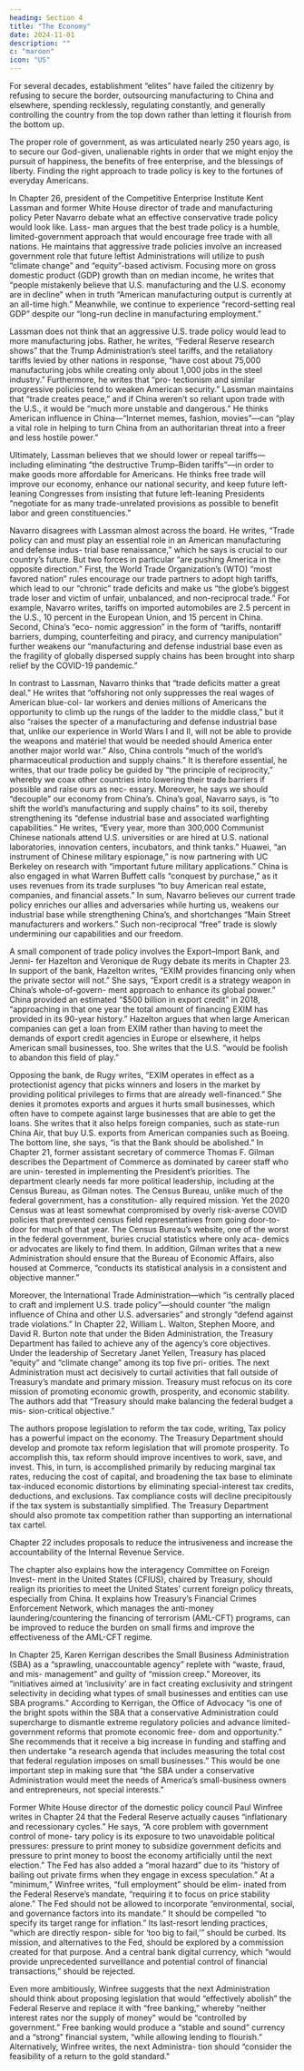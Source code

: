 ```yaml
---
heading: Section 4
title: "The Economy"
date: 2024-11-01
description: ""
c: "maroon"
icon: "US"
---
```




For several decades, establishment “elites” have failed the citizenry by refusing to secure the border, outsourcing manufacturing to China and elsewhere, spending recklessly, regulating constantly, and generally controlling the country from the top down rather than letting it flourish from the bottom up. 

The proper role of government, as was articulated nearly 250 years ago, is to secure our God-given, unalienable rights in order that we might enjoy the pursuit of happiness, the benefits of free enterprise, and the blessings of liberty. Finding the right approach to trade policy is key to the fortunes of everyday Americans. 

In Chapter 26, president of the Competitive Enterprise Institute Kent Lassman and former White House director of trade and manufacturing policy Peter Navarro debate what an effective conservative trade policy would look like. Lass- man argues that the best trade policy is a humble, limited-government approach that would encourage free trade with all nations. He maintains that aggressive trade policies involve an increased government role that future leftist Administrations will utilize to push “climate change” and “equity”-based activism. Focusing more on gross domestic product (GDP) growth than on median income, he writes that “people mistakenly believe that U.S. manufacturing and the U.S. economy are in decline” when in truth “American manufacturing output is currently at an all-time high.” Meanwhile, we continue to experience “record-setting real GDP” despite our “long-run decline in manufacturing employment.”

Lassman does not think that an aggressive U.S. trade policy would lead to more manufacturing jobs. Rather, he writes, “Federal Reserve research shows” that the Trump Administration’s steel tariffs, and the retaliatory tariffs levied by other
nations in response, “have cost about 75,000 manufacturing jobs while creating
only about 1,000 jobs in the steel industry.” Furthermore, he writes that “pro-
tectionism and similar progressive policies tend to weaken American security.”
Lassman maintains that “trade creates peace,” and if China weren’t so reliant upon
trade with the U.S., it would be “much more unstable and dangerous.” He thinks
American influence in China—“Internet memes, fashion, movies”—can “play a
vital role in helping to turn China from an authoritarian threat into a freer and
less hostile power.”

Ultimately, Lassman believes that we should lower or repeal tariffs—including
eliminating “the destructive Trump–Biden tariffs”—in order to make goods more
affordable for Americans. He thinks free trade will improve our economy, enhance
our national security, and keep future left-leaning Congresses from insisting that
future left-leaning Presidents “negotiate for as many trade-unrelated provisions
as possible to benefit labor and green constituencies.”

Navarro disagrees with Lassman almost across the board. He writes, “Trade policy
can and must play an essential role in an American manufacturing and defense indus-
trial base renaissance,” which he says is crucial to our country’s future. But two forces
in particular “are pushing America in the opposite direction.” First, the World Trade
Organization’s (WTO) “most favored nation” rules encourage our trade partners to
adopt high tariffs, which lead to our “chronic” trade deficits and make us “the globe’s
biggest trade loser and victim of unfair, unbalanced, and non-reciprocal trade.” For
example, Navarro writes, tariffs on imported automobiles are 2.5 percent in the U.S.,
10 percent in the European Union, and 15 percent in China. Second, China’s “eco-
nomic aggression” in the form of “tariffs, nontariff barriers, dumping, counterfeiting
and piracy, and currency manipulation” further weakens our “manufacturing and
defense industrial base even as the fragility of globally dispersed supply chains has
been brought into sharp relief by the COVID-19 pandemic.”

In contrast to Lassman, Navarro thinks that “trade deficits matter a great deal.”
He writes that “offshoring not only suppresses the real wages of American blue-col-
lar workers and denies millions of Americans the opportunity to climb up the rungs
of the ladder to the middle class,” but it also “raises the specter of a manufacturing
and defense industrial base that, unlike our experience in World Wars I and II,
will not be able to provide the weapons and matériel that would be needed should
America enter another major world war.” Also, China controls “much of the world’s
pharmaceutical production and supply chains.” It is therefore essential, he writes,
that our trade policy be guided by “the principle of reciprocity,” whereby we coax
other countries into lowering their trade barriers if possible and raise ours as nec-
essary. Moreover, he says we should “decouple” our economy from China’s.
China’s goal, Navarro says, is “to shift the world’s manufacturing and supply
chains” to its soil, thereby strengthening its “defense industrial base and associated warfighting capabilities.” He writes, “Every year, more than 300,000 Communist Chinese nationals attend U.S. universities or are hired at U.S. national laboratories, innovation centers, incubators, and think tanks.” Huawei, “an instrument of Chinese military espionage,” is now partnering with UC Berkeley on research with
“important future military applications.” China is also engaged in what Warren
Buffett calls “conquest by purchase,” as it uses revenues from its trade surpluses
“to buy American real estate, companies, and financial assets.” In sum, Navarro
believes our current trade policy enriches our allies and adversaries while hurting
us, weakens our industrial base while strengthening China’s, and shortchanges
“Main Street manufacturers and workers.” Such non-reciprocal “free” trade is
slowly undermining our capabilities and our freedom.

A small component of trade policy involves the Export–Import Bank, and Jenni-
fer Hazelton and Veronique de Rugy debate its merits in Chapter 23. In support of
the bank, Hazelton writes, “EXIM provides financing only when the private sector
will not.” She says, “Export credit is a strategy weapon in China’s whole-of-govern-
ment approach to enhance its global power.” China provided an estimated “$500
billion in export credit” in 2018, “approaching in that one year the total amount of
financing EXIM has provided in its 90-year history.” Hazelton argues that when
large American companies can get a loan from EXIM rather than having to meet
the demands of export credit agencies in Europe or elsewhere, it helps American
small businesses, too. She writes that the U.S. “would be foolish to abandon this
field of play.”

Opposing the bank, de Rugy writes, “EXIM operates in effect as a protectionist
agency that picks winners and losers in the market by providing political privileges
to firms that are already well-financed.” She denies it promotes exports and argues
it hurts small businesses, which often have to compete against large businesses
that are able to get the loans. She writes that it also helps foreign companies, such
as state-run China Air, that buy U.S. exports from American companies such as
Boeing. The bottom line, she says, “is that the Bank should be abolished.”
In Chapter 21, former assistant secretary of commerce Thomas F. Gilman
describes the Department of Commerce as dominated by career staff who are unin-
terested in implementing the President’s priorities. The department clearly needs
far more political leadership, including at the Census Bureau, as Gilman notes.
The Census Bureau, unlike much of the federal government, has a constitution-
ally required mission. Yet the 2020 Census was at least somewhat compromised
by overly risk-averse COVID policies that prevented census field representatives
from going door-to-door for much of that year. The Census Bureau’s website, one
of the worst in the federal government, buries crucial statistics where only aca-
demics or advocates are likely to find them. In addition, Gilman writes that a new
Administration should ensure that the Bureau of Economic Affairs, also housed at
Commerce, “conducts its statistical analysis in a consistent and objective manner.”

Moreover, the International Trade Administration—which “is centrally placed to
craft and implement U.S. trade policy”—should counter “the malign influence of
China and other U.S. adversaries” and strongly “defend against trade violations.”
In Chapter 22, William L. Walton, Stephen Moore, and David R. Burton note
that under the Biden Administration, the Treasury Department has failed to
achieve any of the agency’s core objectives. Under the leadership of Secretary Janet
Yellen, Treasury has placed “equity” and “climate change” among its top five pri-
orities. The next Administration must act decisively to curtail activities that fall
outside of Treasury’s mandate and primary mission. Treasury must refocus on its
core mission of promoting economic growth, prosperity, and economic stability.
The authors add that “Treasury should make balancing the federal budget a mis-
sion-critical objective.”

The authors propose legislation to reform the tax code, writing,
Tax policy has a powerful impact on the economy. The Treasury Department
should develop and promote tax reform legislation that will promote
prosperity. To accomplish this, tax reform should improve incentives to
work, save, and invest. This, in turn, is accomplished primarily by reducing
marginal tax rates, reducing the cost of capital, and broadening the tax base to
eliminate tax-induced economic distortions by eliminating special-interest
tax credits, deductions, and exclusions. Tax compliance costs will decline
precipitously if the tax system is substantially simplified. The Treasury
Department should also promote tax competition rather than supporting an
international tax cartel.

Chapter 22 includes proposals to reduce the intrusiveness and increase the
accountability of the Internal Revenue Service.

The chapter also explains how the interagency Committee on Foreign Invest-
ment in the United States (CFIUS), chaired by Treasury, should realign its priorities
to meet the United States’ current foreign policy threats, especially from China. It
explains how Treasury’s Financial Crimes Enforcement Network, which manages
the anti-money laundering/countering the financing of terrorism (AML-CFT)
programs, can be improved to reduce the burden on small firms and improve the
effectiveness of the AML-CFT regime.

In Chapter 25, Karen Kerrigan describes the Small Business Administration
(SBA) as a “sprawling, unaccountable agency” replete with “waste, fraud, and mis-
management” and guilty of “mission creep.” Moreover, its “initiatives aimed at
‘inclusivity’ are in fact creating exclusivity and stringent selectivity in deciding
what types of small businesses and entities can use SBA programs.” According to
Kerrigan, the Office of Advocacy “is one of the bright spots within the SBA that a
conservative Administration could supercharge to dismantle extreme regulatory policies and advance limited-government reforms that promote economic free-
dom and opportunity.” She recommends that it receive a big increase in funding
and staffing and then undertake “a research agenda that includes measuring the
total cost that federal regulation imposes on small businesses.” This would be one
important step in making sure that “the SBA under a conservative Administration
would meet the needs of America’s small-business owners and entrepreneurs, not
special interests.”

Former White House director of the domestic policy council Paul Winfree
writes in Chapter 24 that the Federal Reserve actually causes “inflationary and
recessionary cycles.” He says, “A core problem with government control of mone-
tary policy is its exposure to two unavoidable political pressures: pressure to print
money to subsidize government deficits and pressure to print money to boost the
economy artificially until the next election.” The Fed has also added a “moral
hazard” due to its “history of bailing out private firms when they engage in excess
speculation.” At a “minimum,” Winfree writes, “full employment” should be elim-
inated from the Federal Reserve’s mandate, “requiring it to focus on price stability
alone.” The Fed should not be allowed to incorporate “environmental, social, and
governance factors into its mandate.” It should be compelled “to specify its target
range for inflation.” Its last-resort lending practices, “which are directly respon-
sible for ‘too big to fail,’” should be curbed. Its mission, and alternatives to the Fed,
should be explored by a commission created for that purpose. And a central bank
digital currency, which “would provide unprecedented surveillance and potential
control of financial transactions,” should be rejected.

Even more ambitiously, Winfree suggests that the next Administration should think about proposing legislation that would “effectively abolish” the Federal Reserve and replace it with “free banking,” whereby “neither interest rates nor the supply of money” would be “controlled by government.” Free banking would produce a “stable and sound” currency and a “strong” financial system, “while allowing lending to flourish.” Alternatively, Winfree writes, the next Administra- tion should “consider the feasibility of a return to the gold standard."

